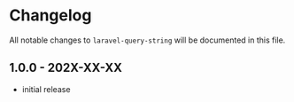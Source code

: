 # Changelog

All notable changes to `laravel-query-string` will be documented in this file.

## 1.0.0 - 202X-XX-XX

- initial release
